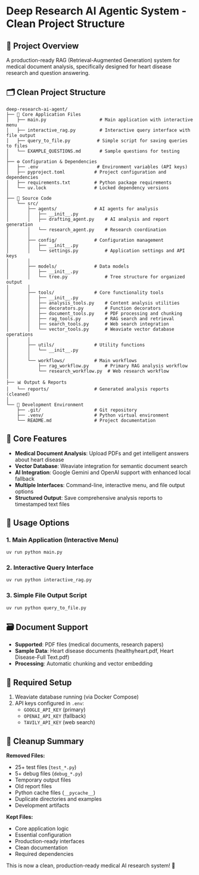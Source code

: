 # Deep Research AI Agentic System - Clean Project Structure

## 📁 Project Overview
A production-ready RAG (Retrieval-Augmented Generation) system for medical document analysis, specifically designed for heart disease research and question answering.

## 🗂️ Clean Project Structure

```
deep-research-ai-agent/
├── 📄 Core Application Files
│   ├── main.py                    # Main application with interactive menu
│   ├── interactive_rag.py         # Interactive query interface with file output
│   ├── query_to_file.py          # Simple script for saving queries to files
│   └── EXAMPLE_QUESTIONS.md       # Sample questions for testing
│
├── ⚙️ Configuration & Dependencies
│   ├── .env                      # Environment variables (API keys)
│   ├── pyproject.toml           # Project configuration and dependencies
│   ├── requirements.txt         # Python package requirements
│   └── uv.lock                  # Locked dependency versions
│
├── 🧠 Source Code
│   └── src/
│       ├── agents/              # AI agents for analysis
│       │   ├── __init__.py
│       │   ├── drafting_agent.py    # AI analysis and report generation
│       │   └── research_agent.py    # Research coordination
│       │
│       ├── config/              # Configuration management
│       │   ├── __init__.py
│       │   └── settings.py          # Application settings and API keys
│       │
│       ├── models/              # Data models
│       │   ├── __init__.py
│       │   └── tree.py              # Tree structure for organized output
│       │
│       ├── tools/               # Core functionality tools
│       │   ├── __init__.py
│       │   ├── analysis_tools.py    # Content analysis utilities
│       │   ├── decorators.py        # Function decorators
│       │   ├── document_tools.py    # PDF processing and chunking
│       │   ├── rag_tools.py         # RAG search and retrieval
│       │   ├── search_tools.py      # Web search integration
│       │   └── vector_tools.py      # Weaviate vector database operations
│       │
│       ├── utils/               # Utility functions
│       │   └── __init__.py
│       │
│       └── workflows/           # Main workflows
│           ├── rag_workflow.py      # Primary RAG analysis workflow
│           └── research_workflow.py  # Web research workflow
│
├── 📊 Output & Reports
│   └── reports/                 # Generated analysis reports (cleaned)
│
└── 🔧 Development Environment
    ├── .git/                    # Git repository
    ├── .venv/                   # Python virtual environment
    └── README.md                # Project documentation
```

## 🚀 Core Features
- **Medical Document Analysis**: Upload PDFs and get intelligent answers about heart disease
- **Vector Database**: Weaviate integration for semantic document search
- **AI Integration**: Google Gemini and OpenAI support with enhanced local fallback
- **Multiple Interfaces**: Command-line, interactive menu, and file output options
- **Structured Output**: Save comprehensive analysis reports to timestamped text files

## 📱 Usage Options

### 1. Main Application (Interactive Menu)
```bash
uv run python main.py
```

### 2. Interactive Query Interface
```bash
uv run python interactive_rag.py
```

### 3. Simple File Output Script
```bash
uv run python query_to_file.py
```

## 🗃️ Document Support
- **Supported**: PDF files (medical documents, research papers)
- **Sample Data**: Heart disease documents (healthyheart.pdf, Heart Disease-Full Text.pdf)
- **Processing**: Automatic chunking and vector embedding

## 🔑 Required Setup
1. Weaviate database running (via Docker Compose)
2. API keys configured in `.env`:
   - `GOOGLE_API_KEY` (primary)
   - `OPENAI_API_KEY` (fallback)
   - `TAVILY_API_KEY` (web search)

## 🧹 Cleanup Summary
**Removed Files:**
- 25+ test files (`test_*.py`)
- 5+ debug files (`debug_*.py`)
- Temporary output files
- Old report files
- Python cache files (`__pycache__`)
- Duplicate directories and examples
- Development artifacts

**Kept Files:**
- Core application logic
- Essential configuration
- Production-ready interfaces
- Clean documentation
- Required dependencies

This is now a clean, production-ready medical AI research system! 🎉
